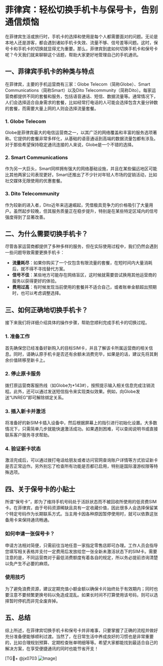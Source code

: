 # 菲律宾：轻松切换手机卡与保号卡，告别通信烦恼

在菲律宾生活或旅行时，手机卡的选择和使用是每个人都需要面对的问题。无论是本地人还是游客，都会遇到诸如手机卡失效、流量不够、信号差等问题。这时，保号卡和手机卡的切换就显得尤为重要。那么，菲律宾到底如何切换手机卡和保号卡呢？今天我们就来聊聊这个话题，帮助大家更好地管理自己的手机通讯。

## 一、菲律宾手机卡的种类与特点

在菲律宾，主要的手机运营商有三家：Globe Telecom（简称Globe）、Smart Communications（简称Smart）以及Dito Telecommunity（简称Dito）。每家运营商都提供不同的套餐和服务，包括语音通话、短信、数据流量等。通常情况下，人们会选择适合自身需求的套餐，比如经常打电话的人可能会选择包含大量分钟数的套餐，而需要大量上网的人则会选择流量套餐。

### 1. Globe Telecom
Globe是菲律宾最大的电信运营商之一，以其广泛的网络覆盖和丰富的服务选项著称。它提供的套餐非常多样化，从基础的语音通话到高端的数据流量包都有涉及。对于那些希望保持稳定通讯连接的人来说，Globe是一个不错的选择。

### 2. Smart Communications
作为另一大巨头，Smart同样拥有强大的网络基础设施，并且在某些偏远地区可能比其他两家公司表现更好。Smart还推出了不少针对年轻人市场的促销活动，比如社交媒体无限使用的优惠套餐。

### 3. Dito Telecommunity
作为较新的进入者，Dito近年来迅速崛起，凭借极具竞争力的价格吸引了大量用户。虽然起步较晚，但其服务质量正在稳步提升，特别是在某些特定区域内的信号强度得到了显著改善。

## 二、为什么需要切换手机卡？

尽管各家运营商都提供了多种多样的服务，但在实际使用过程中，我们仍然会遇到一些问题导致需要更换手机卡：

- **流量耗尽**：如果你购买了一个仅包含有限流量的套餐，在短时间内大量消耗后，就不得不寻找替代方案。
- **信号不佳**：某些地方可能存在网络盲区，这时候就需要尝试换用其他运营商的服务以获得更好的体验。
- **费用过高**：有时候发现当前使用的套餐并不适合自己，或者账单金额超出预期时，也可以考虑调整选择。

## 三、如何正确地切换手机卡？

接下来我们将详细介绍具体的操作步骤，帮助您顺利完成手机卡的切换过程。

### 1. 准备工作
首先确保您已经准备好新购入的目标SIM卡，并且了解该卡所属运营商的相关信息。同时，请确认原手机卡是否还有余额未消费完毕，如果是的话，建议先将其剩余价值转移至新卡上。

### 2. 停止原卡服务
拨打原运营商客服热线（如Globe为*143#），按照提示输入相关信息完成注销流程。此外，还可以通过发送短信指令来实现类似效果。例如，向Globe发送“UNREG”即可解除绑定关系。

### 3. 插入新卡并激活
将准备好的新SIM卡插入设备中，然后根据屏幕上的指引进行初始化设置。大多数情况下，只需简单几步就能快速激活成功。如果遇到困难，可以查阅说明书或直接联系客户服务寻求帮助。

### 4. 验证新卡状态
激活完成后，可以通过拨打电话给朋友或者访问官网查询账户详情等方式验证新卡是否正常运作。另外别忘了检查所有功能是否都已启用，特别是国际漫游权限等特殊选项。

## 四、关于保号卡的小贴士

所谓“保号卡”，即为了维持手机号码处于活跃状态而不被回收所使用的低资费SIM卡。在菲律宾，由于号码资源稀缺且具有一定收藏价值，因此很多人会选择保留某个特定号码作为长期联系方式。当主用卡因各种原因暂停使用时，就可以依靠这张备用卡来保持通讯畅通。

### 如何申请一张保号卡？
申请方法相对简便，只需前往当地任意一家指定零售店即可办理。工作人员会指导您填写相关表格并支付一定费用后发放给您一张全新未激活状态下的SIM卡。需要注意的是，不同运营商对于最低消费额度有着各自的规定，所以务必提前咨询清楚以免产生不必要的麻烦。

### 使用技巧
为了避免浪费资源，建议定期充值小额金额以确保卡片始终处于有效期内；同时也要注意不要频繁更换号码以免造成混乱。如果长时间不打算使用该号码，则可以选择暂时停机而非完全废弃掉。

## 五、总结

综上所述，在菲律宾切换手机卡和保号卡并非难事，只要掌握了正确的流程并做好充分准备便能够顺利过渡。当然了，在日常生活中养成良好的习惯也是非常重要的，比如合理规划预算、定期检查账单明细等等。希望大家都能找到最适合自己的解决方案，在享受便捷通讯的同时也能节省开支！

[TG💪+ @jx0703 ![Image](https://github.com/user-attachments/assets/dbca1d08-cadb-493c-b0ec-ad6f7a83f270)]